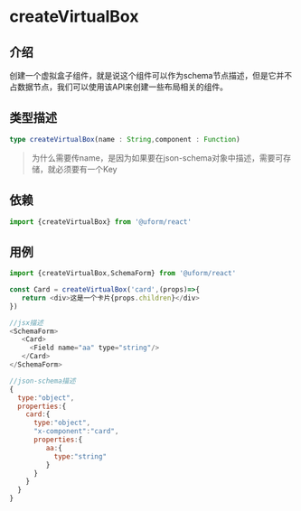 # createVirtualBox

## 介绍

创建一个虚拟盒子组件，就是说这个组件可以作为schema节点描述，但是它并不占数据节点，我们可以使用该API来创建一些布局相关的组件。

## 类型描述

```typescript
type createVirtualBox(name : String,component : Function)
```

> 为什么需要传name，是因为如果要在json-schema对象中描述，需要可存储，就必须要有一个Key

## 依赖

```javascript
import {createVirtualBox} from '@uform/react'
```

## 用例

```javascript
import {createVirtualBox,SchemaForm} from '@uform/react'

const Card = createVirtualBox('card',(props)=>{
   return <div>这是一个卡片{props.children}</div>
})

//jsx描述
<SchemaForm>
   <Card>
     <Field name="aa" type="string"/>
   </Card>
</SchemaForm>

//json-schema描述
{
  type:"object",
  properties:{
    card:{
      type:"object",
      "x-component":"card",
      properties:{
         aa:{
           type:"string"
         }
      }
    }
  }
}
```
